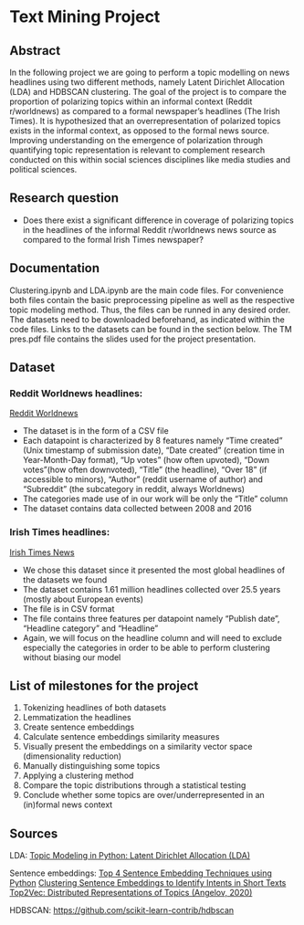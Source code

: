 # Text Mining Project

## Abstract
In the following project we are going to perform a topic modelling on news headlines using two different methods, namely Latent Dirichlet Allocation (LDA) and HDBSCAN clustering. The goal of the project is to compare the proportion of polarizing topics within  an informal context (Reddit r/worldnews) as compared to a formal newspaper’s headlines (The Irish Times). It is hypothesized that an overrepresentation of polarized topics exists in the informal context, as opposed to the formal news source. Improving understanding on the emergence of polarization through quantifying topic representation is relevant to complement research conducted on this within social sciences disciplines like media studies and political sciences. 

## Research question
-	Does there exist a significant difference in coverage of polarizing topics in the headlines of the informal Reddit r/worldnews news source as compared to the formal Irish Times newspaper?

## Documentation
Clustering.ipynb and LDA.ipynb are the main code files. 
For convenience both files contain the basic preprocessing pipeline as well as the respective topic modeling method. Thus, the files can be runned in any desired order.
The datasets need to be downloaded beforehand, as indicated within the code files. Links to the datasets can be found in the section below.
The TM pres.pdf file contains the slides used for the project presentation.

## Dataset

### Reddit Worldnews headlines:
[Reddit Worldnews](https://www.kaggle.com/datasets/rootuser/worldnews-on-reddit)
-	The dataset is in the form of a CSV file
-	Each datapoint is characterized by 8 features namely “Time created” (Unix timestamp of submission date), “Date created” (creation time in Year-Month-Day format), “Up votes” (how often upvoted), “Down votes”(how often downvoted), “Title” (the headline), “Over 18” (if accessible to minors), “Author” (reddit username of author) and “Subreddit” (the subcategory in reddit, always Worldnews)
-	The categories made use of in our work will be only the “Title” column
-	The dataset contains data collected between 2008 and 2016

### Irish Times headlines:
[Irish Times News](https://www.kaggle.com/datasets/therohk/ireland-historical-news)
-	We chose this dataset since it presented the most global headlines of the datasets we found
-	The dataset contains 1.61 million headlines collected over 25.5 years (mostly about European events)
-	The file is in CSV format
-	The file contains three features per datapoint namely “Publish date”, “Headline category” and “Headline”
-	Again, we will focus on the headline column and will need to exclude especially the categories in order to be able to perform clustering without biasing our model


## List of milestones for the project
1.	Tokenizing headlines of both datasets
2.	Lemmatization the headlines
3.	Create sentence embeddings
4.	Calculate sentence embeddings similarity measures
5.	Visually present the embeddings on a similarity vector space (dimensionality reduction)
6.	Manually distinguishing some topics
7.	Applying a clustering method
8.	Compare the topic distributions through a statistical testing
9.	Conclude whether some topics are over/underrepresented in an (in)formal news context

## Sources
LDA:
[Topic Modeling in Python: Latent Dirichlet Allocation (LDA)](https://towardsdatascience.com/end-to-end-topic-modeling-in-python-latent-dirichlet-allocation-lda-35ce4ed6b3e0)

Sentence embeddings:
[Top 4 Sentence Embedding Techniques using Python](https://www.analyticsvidhya.com/blog/2020/08/top-4-sentence-embedding-techniques-using-python/)
[Clustering Sentence Embeddings to Identify Intents in Short Texts](https://towardsdatascience.com/clustering-sentence-embeddings-to-identify-intents-in-short-text-48d22d3bf02e)
[Top2Vec: Distributed Representations of Topics (Angelov, 2020)](https://arxiv.org/pdf/2008.09470.pdf)

HDBSCAN:
https://github.com/scikit-learn-contrib/hdbscan
